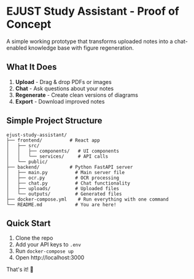 # EJUST Study Assistant - Proof of Concept

A simple working prototype that transforms uploaded notes into a chat-enabled knowledge base with figure regeneration.

## What It Does

1. **Upload** - Drag & drop PDFs or images
2. **Chat** - Ask questions about your notes
3. **Regenerate** - Create clean versions of diagrams
4. **Export** - Download improved notes

## Simple Project Structure

```
ejust-study-assistant/
├── frontend/          # React app
│   ├── src/
│   │   ├── components/   # UI components
│   │   └── services/     # API calls
│   └── public/
├── backend/           # Python FastAPI server
│   ├── main.py          # Main server file
│   ├── ocr.py           # OCR processing
│   ├── chat.py          # Chat functionality
│   ├── uploads/         # Uploaded files
│   └── outputs/         # Generated files
├── docker-compose.yml    # Run everything with one command
└── README.md            # You are here!
```

## Quick Start

1. Clone the repo
2. Add your API keys to `.env`
3. Run `docker-compose up`
4. Open http://localhost:3000

That's it! 🚀